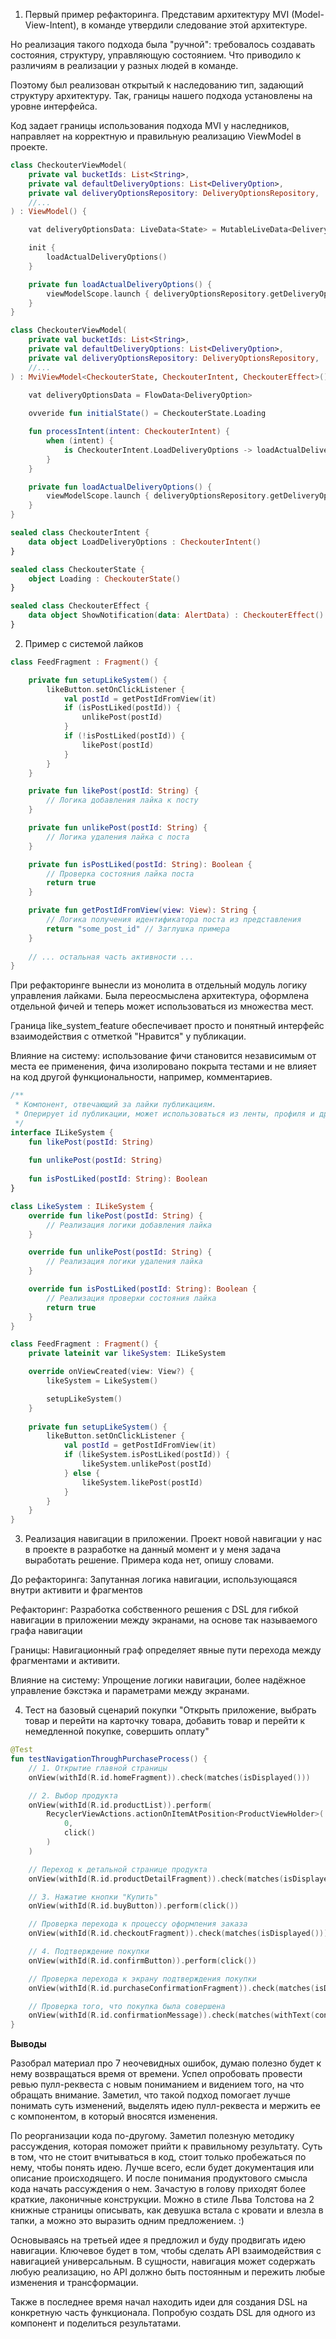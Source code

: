 1. Первый пример рефакторинга. Представим архитектуру MVI (Model-View-Intent), в команде утвердили следование этой архитектуре.

Но реализация такого подхода была "ручной": требовалось создавать состояния, структуру, управляющую состоянием.
Что приводило к различиям в реализации у разных людей в команде.

Поэтому был реализован открытый к наследованию тип, задающий структуру архитектуру. Так, границы нашего подхода установлены на уровне интерфейса.

Код задает границы использования подхода MVI у наследников, направляет на корректную и правильную реализацию ViewModel в проекте. 

```kotlin
class CheckouterViewModel(
    private val bucketIds: List<String>,
    private val defaultDeliveryOptions: List<DeliveryOption>,
    private val deliveryOptionsRepository: DeliveryOptionsRepository,
    //...
) : ViewModel() {

    vat deliveryOptionsData: LiveData<State> = MutableLiveData<DeliveryOption>

    init {
        loadActualDeliveryOptions()
    }

    private fun loadActualDeliveryOptions() {
        viewModelScope.launch { deliveryOptionsRepository.getDeliveryOptions(bucketIds) }
    }
}
```


```kotlin
class CheckouterViewModel(
    private val bucketIds: List<String>,
    private val defaultDeliveryOptions: List<DeliveryOption>,
    private val deliveryOptionsRepository: DeliveryOptionsRepository,
    //...
) : MviViewModel<CheckouterState, CheckouterIntent, CheckouterEffect>() {

    vat deliveryOptionsData = FlowData<DeliveryOption>
    
    ovveride fun initialState() = CheckouterState.Loading

    fun processIntent(intent: CheckouterIntent) {
        when (intent) {
            is CheckouterIntent.LoadDeliveryOptions -> loadActualDeliveryOptions()
        }
    }

    private fun loadActualDeliveryOptions() {
        viewModelScope.launch { deliveryOptionsRepository.getDeliveryOptions(bucketIds) }
    }
}

sealed class CheckouterIntent {
    data object LoadDeliveryOptions : CheckouterIntent()
}

sealed class CheckouterState {
    object Loading : CheckouterState()
}

sealed class CheckouterEffect {
    data object ShowNotification(data: AlertData) : CheckouterEffect()
}

```

2. Пример с системой лайков 

```kotlin
class FeedFragment : Fragment() {

    private fun setupLikeSystem() {
        likeButton.setOnClickListener { 
            val postId = getPostIdFromView(it)
            if (isPostLiked(postId)) {
                unlikePost(postId)
            } 
            if (!isPostLiked(postId)) {
                likePost(postId)
            }
        }
    }

    private fun likePost(postId: String) {
        // Логика добавления лайка к посту
    }

    private fun unlikePost(postId: String) {
        // Логика удаления лайка с поста
    }

    private fun isPostLiked(postId: String): Boolean {
        // Проверка состояния лайка поста
        return true
    }

    private fun getPostIdFromView(view: View): String {
        // Логика получения идентификатора поста из представления
        return "some_post_id" // Заглушка примера
    }
    
    // ... остальная часть активности ...
}
```

При рефакторинге вынесли из монолита в отдельный модуль логику управления лайками. Была переосмыслена архитектура, оформлена отдельной фичей и теперь может использоваться из множества мест.

Граница like_system_feature обеспечивает просто и понятный интерфейс взаимодействия с отметкой "Нравится" у публикации.

Влияние на систему: использование фичи становится независимым от места ее применения, фича изолировано покрыта тестами и не влияет на код другой функциональности, например, комментариев.

```kotlin
/**
 * Компонент, отвечающий за лайки публикациям. 
 * Оперирует id публикации, может использоваться из ленты, профиля и других мест.
 */
interface ILikeSystem {
    fun likePost(postId: String)
    
    fun unlikePost(postId: String)
    
    fun isPostLiked(postId: String): Boolean
}

class LikeSystem : ILikeSystem {
    override fun likePost(postId: String) {
        // Реализация логики добавления лайка
    }

    override fun unlikePost(postId: String) {
        // Реализация логики удаления лайка
    }

    override fun isPostLiked(postId: String): Boolean {
        // Реализация проверки состояния лайка
        return true 
    }
}

class FeedFragment : Fragment() {
    private lateinit var likeSystem: ILikeSystem

    override onViewCreated(view: View?) {
        likeSystem = LikeSystem()

        setupLikeSystem()
    }
    
    private fun setupLikeSystem() {
        likeButton.setOnClickListener {
            val postId = getPostIdFromView(it)
            if (likeSystem.isPostLiked(postId)) {
                likeSystem.unlikePost(postId)
            } else {
                likeSystem.likePost(postId)
            }
        }
    }
}
```

3. Реализация навигации в приложении. Проект новой навигации у нас в проекте в разработке на данный момент и у меня задача выработать решение. Примера кода нет, опишу словами.

До рефакторинга: Запутанная логика навигации, использующаяся внутри активити и фрагментов

Рефакторинг: Разработка собственного решения с DSL для гибкой навигации в приложении между экранами, на основе так называемого графа навигации

Границы: Навигационный граф определяет явные пути перехода между фрагментами и активити.

Влияние на систему: Упрощение логики навигации, более надёжное управление бэкстэка и параметрами между экранами.

4. Тест на базовый сценарий покупки "Открыть приложение, выбрать товар и перейти на карточку товара, добавить товар и перейти к немедленной покупке, совершить оплату" 

```kotlin
@Test
fun testNavigationThroughPurchaseProcess() {
    // 1. Открытие главной страницы
    onView(withId(R.id.homeFragment)).check(matches(isDisplayed()))

    // 2. Выбор продукта
    onView(withId(R.id.productList)).perform(
        RecyclerViewActions.actionOnItemAtPosition<ProductViewHolder>(
            0,
            click()
        )
    )

    // Переход к детальной странице продукта
    onView(withId(R.id.productDetailFragment)).check(matches(isDisplayed()))

    // 3. Нажатие кнопки "Купить"
    onView(withId(R.id.buyButton)).perform(click())

    // Проверка перехода к процессу оформления заказа
    onView(withId(R.id.checkoutFragment)).check(matches(isDisplayed()))

    // 4. Подтверждение покупки
    onView(withId(R.id.confirmButton)).perform(click())

    // Проверка перехода к экрану подтверждения покупки
    onView(withId(R.id.purchaseConfirmationFragment)).check(matches(isDisplayed()))

    // Проверка того, что покупка была совершена
    onView(withId(R.id.confirmationMessage)).check(matches(withText(containsString("Покупка подтверждена"))))
}

```


**Выводы**

Разобрал материал про 7 неочевидных ошибок, думаю полезно будет к нему возвращаться время от времени. 
Успел опробовать провести ревью пулл-реквеста с новым пониманием и видением того, на что обращать внимание. Заметил, что такой подход помогает лучше понимать суть изменений, выделять идею пулл-реквеста и мержить ее с компонентом, в который вносятся изменения.

По реорганизации кода по-другому. Заметил полезную методику рассуждения, которая поможет прийти к правильному результату. 
Суть в том, что не стоит вчитываться в код, стоит только пробежаться по нему, чтобы понять идею. Лучше всего, если будет документация или описание происходящего.
И после понимания продуктового смысла кода начать рассуждения о нем. Зачастую в голову приходят более краткие, лаконичные конструкции. 
Можно в стиле Льва Толстова на 2 книжные страницы описывать, как девушка встала с кровати и влезла в тапки, а можно это выразить одним предложением. :)

Основываясь на третьей идее я предложил и буду продвигать идею навигации. Ключевое будет в том, чтобы сделать API взаимодействия с навигацией универсальным.
В сущности, навигация может содержать любую реализацию, но API должно быть постоянным и пережить любые изменения и трансформации.

Также в последнее время начал находить идеи для создания DSL на конкретную часть функционала. Попробую создать DSL для одного из компонент и поделиться результатами.
